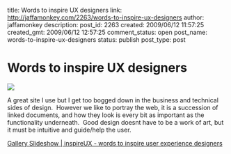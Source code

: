 title: Words to inspire UX designers
link: http://jaffamonkey.com/2263/words-to-inspire-ux-designers
author: jaffamonkey
description: 
post_id: 2263
created: 2009/06/12 11:57:25
created_gmt: 2009/06/12 12:57:25
comment_status: open
post_name: words-to-inspire-ux-designers
status: publish
post_type: post

# Words to inspire UX designers

![](http://www.inspireux.com/wp-content/balsamiq-inspireux.jpg)  


A great site I use but I get too bogged down in the business and technical sides of design.  However we like to portray the web, it is a succession of linked documents, and how they look is every bit as important as the functionality underneath.  Good design doesnt have to be a work of art, but it must be intuitive and guide/help the user.

[Gallery Slideshow | inspireUX - words to inspire user experience designers](http://www.inspireux.com/gallery/gallery-slideshow/)
